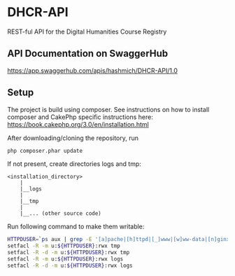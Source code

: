 # DHCR-API
REST-ful API for the Digital Humanities Course Registry

## API Documentation on SwaggerHub
https://app.swaggerhub.com/apis/hashmich/DHCR-API/1.0

## Setup
The project is build using composer. 
See instructions on how to install composer and 
CakePhp specific instructions here: 
https://book.cakephp.org/3.0/en/installation.html

After downloading/cloning the repository, run
```bash
php composer.phar update
```

If not present, create directories logs and tmp:
```
<installation_directory>
    |
    |__logs
    |
    |__tmp
    |
    |__... (other source code)
```

Run following command to make them writable:
```bash
HTTPDUSER=`ps aux | grep -E '[a]pache|[h]ttpd|[_]www|[w]ww-data|[n]ginx' | grep -v root | head -1 | cut -d\  -f1`
setfacl -R -m u:${HTTPDUSER}:rwx tmp
setfacl -R -d -m u:${HTTPDUSER}:rwx tmp
setfacl -R -m u:${HTTPDUSER}:rwx logs
setfacl -R -d -m u:${HTTPDUSER}:rwx logs
```
